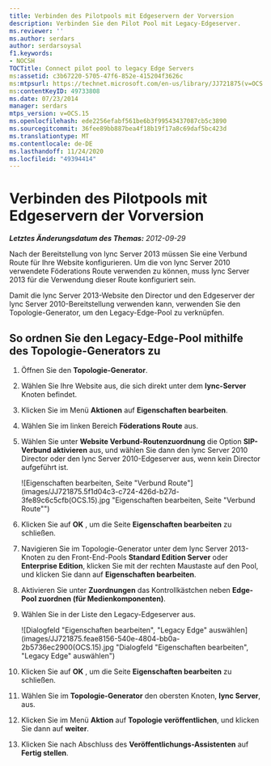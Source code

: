 ```yaml
---
title: Verbinden des Pilotpools mit Edgeservern der Vorversion
description: Verbinden Sie den Pilot Pool mit Legacy-Edgeserver.
ms.reviewer: ''
ms.author: serdars
author: serdarsoysal
f1.keywords:
- NOCSH
TOCTitle: Connect pilot pool to legacy Edge Servers
ms:assetid: c3b67220-5705-47f6-852e-415204f3626c
ms:mtpsurl: https://technet.microsoft.com/en-us/library/JJ721875(v=OCS.15)
ms:contentKeyID: 49733808
ms.date: 07/23/2014
manager: serdars
mtps_version: v=OCS.15
ms.openlocfilehash: ede2256efabf561be6b3f99543437087cb5c3890
ms.sourcegitcommit: 36fee89bb887bea4f18b19f17a8c69daf5bc423d
ms.translationtype: MT
ms.contentlocale: de-DE
ms.lasthandoff: 11/24/2020
ms.locfileid: "49394414"
---
```

# <a name="connect-pilot-pool-to-legacy-edge-servers"></a>Verbinden des Pilotpools mit Edgeservern der Vorversion

<div data-xmlns="http://www.w3.org/1999/xhtml">

<div class="topic" data-xmlns="http://www.w3.org/1999/xhtml" data-msxsl="urn:schemas-microsoft-com:xslt" data-cs="https://msdn.microsoft.com/">

<div data-asp="https://msdn2.microsoft.com/asp">



</div>

<div id="mainSection">

<div id="mainBody">

<span> </span>

_**Letztes Änderungsdatum des Themas:** 2012-09-29_

Nach der Bereitstellung von lync Server 2013 müssen Sie eine Verbund Route für Ihre Website konfigurieren. Um die von lync Server 2010 verwendete Föderations Route verwenden zu können, muss lync Server 2013 für die Verwendung dieser Route konfiguriert sein.

Damit die lync Server 2013-Website den Director und den Edgeserver der lync Server 2010-Bereitstellung verwenden kann, verwenden Sie den Topologie-Generator, um den Legacy-Edge-Pool zu verknüpfen.

<div>

## <a name="to-associate-the-legacy-edge-pool-by-using-topology-builder"></a>So ordnen Sie den Legacy-Edge-Pool mithilfe des Topologie-Generators zu

1.  Öffnen Sie den **Topologie-Generator**.

2.  Wählen Sie Ihre Website aus, die sich direkt unter dem **lync-Server** Knoten befindet.

3.  Klicken Sie im Menü **Aktionen** auf **Eigenschaften bearbeiten**.

4.  Wählen Sie im linken Bereich **Föderations Route** aus.

5.  Wählen Sie unter **Website Verbund-Routenzuordnung** die Option **SIP-Verbund aktivieren** aus, und wählen Sie dann den lync Server 2010 Director oder den lync Server 2010-Edgeserver aus, wenn kein Director aufgeführt ist.
    
    ![Eigenschaften bearbeiten, Seite "Verbund Route"](images/JJ721875.5f1d04c3-c724-426d-b27d-3fe89c6c5cfb(OCS.15).jpg "Eigenschaften bearbeiten, Seite "Verbund Route"")  

6.  Klicken Sie auf **OK** , um die Seite **Eigenschaften bearbeiten** zu schließen.

7.  Navigieren Sie im Topologie-Generator unter dem lync Server 2013-Knoten zu den Front-End-Pools **Standard Edition Server** oder **Enterprise Edition**, klicken Sie mit der rechten Maustaste auf den Pool, und klicken Sie dann auf **Eigenschaften bearbeiten**.

8.  Aktivieren Sie unter **Zuordnungen** das Kontrollkästchen neben **Edge-Pool zuordnen (für Medienkomponenten)**.

9.  Wählen Sie in der Liste den Legacy-Edgeserver aus.
    
    ![Dialogfeld "Eigenschaften bearbeiten", "Legacy Edge" auswählen](images/JJ721875.feae8156-540e-4804-bb0a-2b5736ec2900(OCS.15).jpg "Dialogfeld "Eigenschaften bearbeiten", "Legacy Edge" auswählen")  

10. Klicken Sie auf **OK** , um die Seite **Eigenschaften bearbeiten** zu schließen.

11. Wählen Sie im **Topologie-Generator** den obersten Knoten, **lync Server**, aus.

12. Klicken Sie im Menü **Aktion** auf **Topologie veröffentlichen**, und klicken Sie dann auf **weiter**.

13. Klicken Sie nach Abschluss des **Veröffentlichungs-Assistenten** auf **Fertig stellen**.

</div>

</div>

<span> </span>

</div>

</div>

</div>

